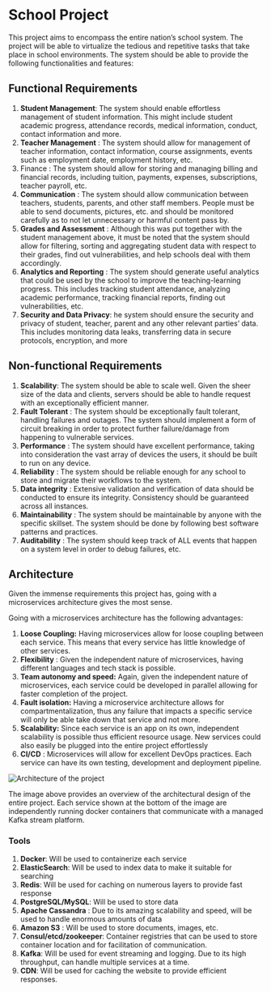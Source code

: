 # School Project

This project aims to encompass the entire nation’s school system. The project will be
able to virtualize the tedious and repetitive tasks that take place in school
environments.
The system should be able to provide the following functionalities and features:

## Functional Requirements

1. **Student Management**: The system should enable effortless management of
   student information. This might include student academic progress, attendance
   records, medical information, conduct, contact information and more.
2. **Teacher Management** : The system should allow for management of teacher
   information, contact information, course assignments, events such as
   employment date, employment history, etc.
3. Finance : The system should allow for storing and managing billing and financial
   records, including tuition, payments, expenses, subscriptions, teacher payroll,
   etc.
4. **Communication** : The system should allow communication between teachers,
   students, parents, and other staff members. People must be able to send
   documents, pictures, etc. and should be monitored carefully as to not let
   unnecessary or harmful content pass by.
5. **Grades and Assessment** : Although this was put together with the student
   management above, it must be noted that the system should allow for filtering,
   sorting and aggregating student data with respect to their grades, find out
   vulnerabilities, and help schools deal with them accordingly.
6. **Analytics and Reporting** : The system should generate useful analytics that
   could be used by the school to improve the teaching-learning progress. This
   includes tracking student attendance, analyzing academic performance, tracking
   financial reports, finding out vulnerabilities, etc.
7. **Security and Data Privacy**: he system should ensure the security and privacy
   of student, teacher, parent and any other relevant parties’ data. This includes
   monitoring data leaks, transferring data in secure protocols, encryption, and
   more

## Non-functional Requirements

1. **Scalability**: The system should be able to scale well. Given the sheer size of the
   data and clients, servers should be able to handle request with an exceptionally
   efficient manner.
2. **Fault Tolerant** : The system should be exceptionally fault tolerant, handling
   failures and outages. The system should implement a form of circuit breaking in
   order to protect further failure/damage from happening to vulnerable services.
3. **Performance** : The system should have excellent performance, taking into
   consideration the vast array of devices the users, it should be built to run on any
   device.
4. **Reliability** : The system should be reliable enough for any school to store and
   migrate their workflows to the system.
5. **Data integrity** : Extensive validation and verification of data should be conducted
   to ensure its integrity. Consistency should be guaranteed across all instances.
6. **Maintainability** : The system should be maintainable by anyone with the specific
   skillset. The system should be done by following best software patterns and
   practices.
7. **Auditability** : The system should keep track of ALL events that happen on a
   system level in order to debug failures, etc.

## Architecture

Given the immense requirements this project has, going with a microservices
architecture gives the most sense.

Going with a microservices architecture has the following advantages:

1. **Loose Coupling:** Having microservices allow for loose coupling between each
   service. This means that every service has little knowledge of other services.
2. **Flexibility** : Given the independent nature of microservices, having different
   languages and tech stack is possible.
3. **Team autonomy and speed:** Again, given the independent nature of
   microservices, each service could be developed in parallel allowing for faster
   completion of the project.
4. **Fault isolation:** Having a microservice architecture allows for
   compartmentalization, thus any failure that impacts a specific service will only be
   able take down that service and not more.
5. **Scalability:** Since each service is an app on its own, independent scalability is
   possible thus efficient resource usage. New services could also easily be
   plugged into the entire project effortlessly
6. **CI/CD** : Microservices will allow for excellent DevOps practices. Each service can
   have its own testing, development and deployment pipeline.

![Architecture of the project](https://res.cloudinary.com/dqbnj4bxr/image/upload/c_scale,q_100,w_720/v1685980667/arch_nvbnqq.png)

The image above provides an overview of the architectural design of the entire
project. Each service shown at the bottom of the image are independently running
docker containers that communicate with a managed Kafka stream platform.

### Tools

1. **Docker**: Will be used to containerize each service
2. **ElasticSearch**: Will be used to index data to make it suitable for searching
3. **Redis**: Will be used for caching on numerous layers to provide fast response
4. **PostgreSQL/MySQL**: Will be used to store data
5. **Apache Cassandra** : Due to its amazing scalability and speed, will be used to
   handle enormous amounts of data
6. **Amazon S3** : Will be used to store documents, images, etc.
7. **Consul/etcd/zookeeper**: Container registries that can be used to store
   container location and for facilitation of communication.
8. **Kafka**: Will be used for event streaming and logging. Due to its high throughput,
   can handle multiple services at a time.
9. **CDN**: Will be used for caching the website to provide efficient responses.
